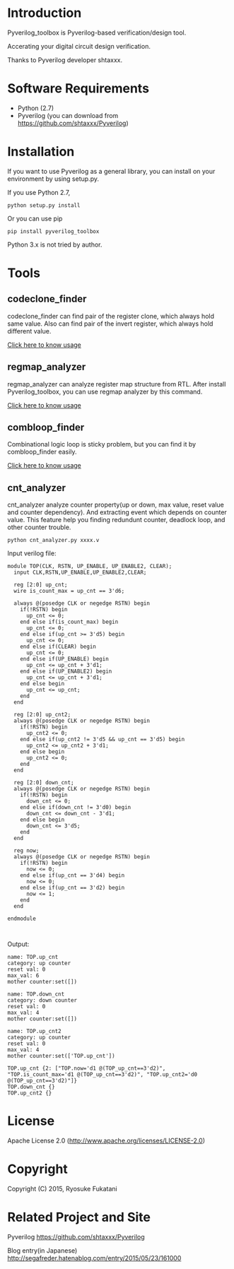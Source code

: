 Introduction
==============================
Pyverilog_toolbox is Pyverilog-based verification/design tool.

Accerating your digital circuit design verification.

Thanks to Pyverilog developer shtaxxx.


Software Requirements
==============================
* Python (2.7)
* Pyverilog (you can download from https://github.com/shtaxxx/Pyverilog)


Installation
==============================

If you want to use Pyverilog as a general library, you can install on your environment by using setup.py. 

If you use Python 2.7,

```
python setup.py install
```

Or you can use pip
```
pip install pyverilog_toolbox
```

Python 3.x is not tried by author.


Tools
==============================

## codeclone_finder
codeclone_finder can find pair of the register clone, which always hold same value.
Also can find pair of the invert register, which always hold different value.

[Click here to know usage](https://github.com/fukatani/Pyverilog_toolbox/blob/master/codeclone.md "codeclone_finder")

## regmap_analyzer

regmap_analyzer can analyze register map structure from RTL.
After install Pyverilog_toolbox, you can use regmap analyzer by this command.

[Click here to know usage](https://github.com/fukatani/Pyverilog_toolbox/blob/master/regmap.md "regmap_analyzer")

## combloop_finder

Combinational logic loop is sticky problem, but you can find it by combloop_finder easily.

[Click here to know usage](https://github.com/fukatani/Pyverilog_toolbox/blob/master/combloop.md "combloop_finder")

## cnt_analyzer

cnt_analyzer analyze counter property(up or down, max value, reset value and counter dependency).
And extracting event which depends on counter value.
This feature help you finding redundunt counter, deadlock loop, and other counter trouble. 


```
python cnt_analyzer.py xxxx.v
```

Input verilog file:
```
module TOP(CLK, RSTN, UP_ENABLE, UP_ENABLE2, CLEAR);
  input CLK,RSTN,UP_ENABLE,UP_ENABLE2,CLEAR;

  reg [2:0] up_cnt;
  wire is_count_max = up_cnt == 3'd6;

  always @(posedge CLK or negedge RSTN) begin
    if(!RSTN) begin
      up_cnt <= 0;
    end else if(is_count_max) begin
      up_cnt <= 0;
    end else if(up_cnt >= 3'd5) begin
      up_cnt <= 0;
    end else if(CLEAR) begin
      up_cnt <= 0;
    end else if(UP_ENABLE) begin
      up_cnt <= up_cnt + 3'd1;
    end else if(UP_ENABLE2) begin
      up_cnt <= up_cnt + 3'd1;
    end else begin
      up_cnt <= up_cnt;
    end
  end

  reg [2:0] up_cnt2;
  always @(posedge CLK or negedge RSTN) begin
    if(!RSTN) begin
      up_cnt2 <= 0;
    end else if(up_cnt2 != 3'd5 && up_cnt == 3'd5) begin
      up_cnt2 <= up_cnt2 + 3'd1;
    end else begin
      up_cnt2 <= 0;
    end
  end

  reg [2:0] down_cnt;
  always @(posedge CLK or negedge RSTN) begin
    if(!RSTN) begin
      down_cnt <= 0;
    end else if(down_cnt != 3'd0) begin
      down_cnt <= down_cnt - 3'd1;
    end else begin
      down_cnt <= 3'd5;
    end
  end

  reg now;
  always @(posedge CLK or negedge RSTN) begin
    if(!RSTN) begin
      now <= 0;
    end else if(up_cnt == 3'd4) begin
      now <= 0;
    end else if(up_cnt == 3'd2) begin
      now <= 1;
    end
  end

endmodule



```
Output:
```
name: TOP.up_cnt
category: up counter
reset val: 0
max_val: 6
mother counter:set([])

name: TOP.down_cnt
category: down counter
reset val: 0
max_val: 4
mother counter:set([])

name: TOP.up_cnt2
category: up counter
reset val: 0
max_val: 4
mother counter:set(['TOP.up_cnt'])

TOP.up_cnt {2: ["TOP.now='d1 @(TOP_up_cnt==3'd2)", "TOP.is_count_max='d1 @(TOP_up_cnt==3'd2)", "TOP.up_cnt2='d0 @(TOP_up_cnt==3'd2)"]}
TOP.down_cnt {}
TOP.up_cnt2 {}
```

License
==============================

Apache License 2.0
(http://www.apache.org/licenses/LICENSE-2.0)


Copyright
==============================

Copyright (C) 2015, Ryosuke Fukatani

Related Project and Site
==============================

Pyverilog
https://github.com/shtaxxx/Pyverilog

Blog entry(in Japanese)
http://segafreder.hatenablog.com/entry/2015/05/23/161000